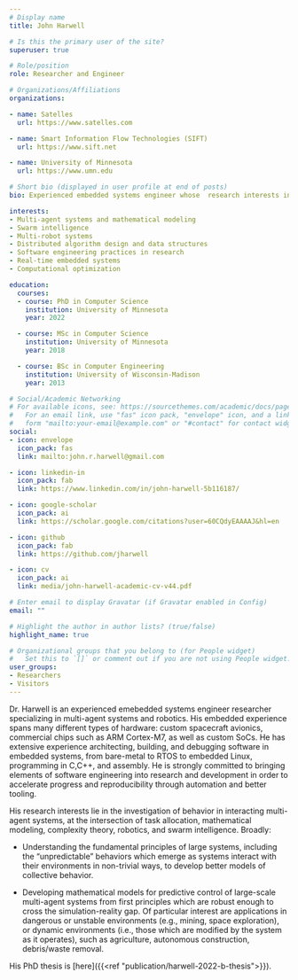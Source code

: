 ```yaml
---
# Display name
title: John Harwell

# Is this the primary user of the site?
superuser: true

# Role/position
role: Researcher and Engineer

# Organizations/Affiliations
organizations:

- name: Satelles
  url: https://www.satelles.com

- name: Smart Information Flow Technologies (SIFT)
  url: https://www.sift.net

- name: University of Minnesota
  url: https://www.umn.edu

# Short bio (displayed in user profile at end of posts)
bio: Experienced embedded systems engineer whose  research interests include multi-agent modeling and behaviors, swarm intelligence, bio-inspired algorithms and multi-robot systems, and computational optimization.

interests:
- Multi-agent systems and mathematical modeling
- Swarm intelligence
- Multi-robot systems
- Distributed algorithm design and data structures
- Software engineering practices in research
- Real-time embedded systems
- Computational optimization

education:
  courses:
  - course: PhD in Computer Science
    institution: University of Minnesota
    year: 2022

  - course: MSc in Computer Science
    institution: University of Minnesota
    year: 2018

  - course: BSc in Computer Engineering
    institution: University of Wisconsin-Madison
    year: 2013

# Social/Academic Networking
# For available icons, see: https://sourcethemes.com/academic/docs/page-builder/#icons
#   For an email link, use "fas" icon pack, "envelope" icon, and a link in the
#   form "mailto:your-email@example.com" or "#contact" for contact widget.
social:
- icon: envelope
  icon_pack: fas
  link: mailto:john.r.harwell@gmail.com

- icon: linkedin-in
  icon_pack: fab
  link: https://www.linkedin.com/in/john-harwell-5b116187/

- icon: google-scholar
  icon_pack: ai
  link: https://scholar.google.com/citations?user=60CQdyEAAAAJ&hl=en

- icon: github
  icon_pack: fab
  link: https://github.com/jharwell

- icon: cv
  icon_pack: ai
  link: media/john-harwell-academic-cv-v44.pdf

# Enter email to display Gravatar (if Gravatar enabled in Config)
email: ""

# Highlight the author in author lists? (true/false)
highlight_name: true

# Organizational groups that you belong to (for People widget)
#   Set this to `[]` or comment out if you are not using People widget.
user_groups:
- Researchers
- Visitors
---
```


Dr. Harwell is an experienced emebedded systems engineer researcher specializing
in multi-agent systems and robotics. His embedded experience spans many
different types of hardware: custom spacecraft avionics, commercial chips such
as ARM Cortex-M7, as well as custom SoCs. He has extensive experience
architecting, building, and debugging software in embedded systems, from
bare-metal to RTOS to embedded Linux, programming in C,C++, and assembly. He is
strongly committed to bringing elements of software engineering into research
and development in order to accelerate progress and reproducibility through
automation and better tooling.

His research interests lie in the investigation of behavior in interacting
multi-agent systems, at the intersection of task allocation, mathematical
modeling, complexity theory, robotics, and swarm intelligence. Broadly:

- Understanding the fundamental principles of large systems, including the
  “unpredictable” behaviors which emerge as systems interact with their
  environments in non-trivial ways, to develop better models of collective
  behavior.

- Developing mathematical models for predictive control of large-scale
  multi-agent systems from first principles which are robust enough to cross the
  simulation-reality gap. Of particular interest are applications in dangerous
  or unstable environments (e.g., mining, space exploration), or dynamic
  environments (i.e., those which are modified by the system as it operates),
  such as agriculture, autonomous construction, debris/waste removal.

His PhD thesis is [here]({{<ref "publication/harwell-2022-b-thesis">}}).

<!-- His PhD thesis developed new theoretical -->
<!-- tools for measuring, modeling, controlling, and (critically) predicting the -->
<!-- behavior of bio-inspired multi-agent systems from small (≤ 5 agents) to large (≥ -->
<!-- 10, 000 agents across scales, and targeted applications to foraging and -->
<!-- construction tasks in dynamic, dangerous, and unknown environments. -->

<!-- More specifically: -->

<!-- 1. Behavioral modeling and analysis: Modeling explicit and implicit information -->
<!--    flow in multi-agent systems, information latency. Prediction of collective -->
<!--    behavior from first principles on non-trivial problems such as foraging, for -->
<!--    both memory-less agents and agents with finite memory (forward -->
<!--    problem). Deriving agent controllers to obtain a desired collective behavior -->
<!--    (inverse problem). -->

<!-- 2. Self-healing systems: Mitigation of malfunctioning sensors/actuators, -->
<!--    autonomous convergence recognition. Robust anomaly recognition: -->
<!--    task-independent identification of misbehaving individuals in the presence of -->
<!--    dynamic workloads. Rebalancing task distributions after handling anomalies or -->
<!--    whet tasks change/new tasks are dynamically introduced. -->

<!-- 3. Engineering better multi-agent systems: How to create insightful measurements -->
<!--    of measurements of system behavior such as self-organization, scalability, -->
<!--    convergence, robustness, etc., and how these can be made prescriptive so they -->
<!--    can be used in automated design methods. -->

<!-- 4. Long-term multi-robot system autonomy: How to increase the ability of these -->
<!--    systems to operate for long periods of time without/with minimal human -->
<!--    intervention or supervision. Optimal foraging theory, control barrier -->
<!--    function approaches, optimization of battery usage under uncertainty. -->
